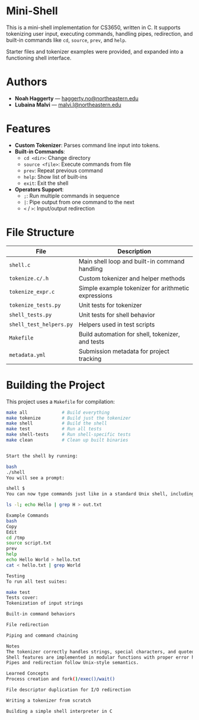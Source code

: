 # Mini-Shell

This is a mini-shell implementation for CS3650, written in C. It supports tokenizing user input, executing commands, handling pipes, redirection, and built-in commands like `cd`, `source`, `prev`, and `help`.

Starter files and tokenizer examples were provided, and expanded into a functioning shell interface.

# Authors

- **Noah Haggerty** — haggerty.no@northeastern.edu  
- **Lubaina Malvi** — malvi.l@northeastern.edu

# Features

- **Custom Tokenizer**: Parses command line input into tokens.
- **Built-in Commands**:
  - `cd <dir>`: Change directory
  - `source <file>`: Execute commands from file
  - `prev`: Repeat previous command
  - `help`: Show list of built-ins
  - `exit`: Exit the shell
- **Operators Support**:
  - `;`: Run multiple commands in sequence
  - `|`: Pipe output from one command to the next
  - `<` / `>`: Input/output redirection

# File Structure

| File | Description |
|------|-------------|
| `shell.c` | Main shell loop and built-in command handling |
| `tokenize.c/.h` | Custom tokenizer and helper methods |
| `tokenize_expr.c` | Simple example tokenizer for arithmetic expressions |
| `tokenize_tests.py` | Unit tests for tokenizer |
| `shell_tests.py` | Unit tests for shell behavior |
| `shell_test_helpers.py` | Helpers used in test scripts |
| `Makefile` | Build automation for shell, tokenizer, and tests |
| `metadata.yml` | Submission metadata for project tracking |

# Building the Project

This project uses a `Makefile` for compilation:

```bash
make all             # Build everything
make tokenize        # Build just the tokenizer
make shell           # Build the shell
make test            # Run all tests
make shell-tests     # Run shell-specific tests
make clean           # Clean up built binaries


Start the shell by running:

bash
./shell
You will see a prompt:

shell $
You can now type commands just like in a standard Unix shell, including chaining them, piping, or using redirection:

ls -l; echo Hello | grep H > out.txt

Example Commands
bash
Copy
Edit
cd /tmp
source script.txt
prev
help
echo Hello World > hello.txt
cat < hello.txt | grep World

Testing
To run all test suites:

make test
Tests cover:
Tokenization of input strings

Built-in command behaviors

File redirection

Piping and command chaining

Notes
The tokenizer correctly handles strings, special characters, and quoted substrings.
Shell features are implemented in modular functions with proper error handling.
Pipes and redirection follow Unix-style semantics.

Learned Concepts
Process creation and fork()/exec()/wait()

File descriptor duplication for I/O redirection

Writing a tokenizer from scratch

Building a simple shell interpreter in C
